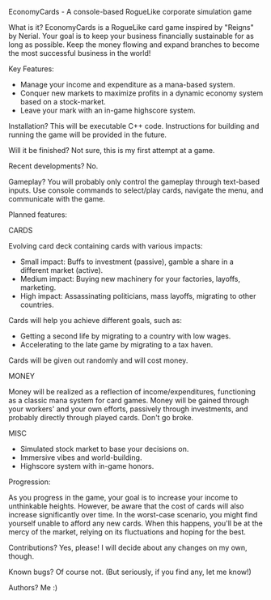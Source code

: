 EconomyCards - A console-based RogueLike corporate simulation game

What is it? EconomyCards is a RogueLike card game inspired by "Reigns" by Nerial. Your goal is to keep your business financially sustainable for as long as possible. Keep the money flowing and expand branches to become the most successful business in the world!

Key Features:

- Manage your income and expenditure as a mana-based system.
- Conquer new markets to maximize profits in a dynamic economy system based on a stock-market.
- Leave your mark with an in-game highscore system.

Installation? This will be executable C++ code. Instructions for building and running the game will be provided in the future.

Will it be finished? Not sure, this is my first attempt at a game.

Recent developments? No.

Gameplay? You will probably only control the gameplay through text-based inputs. Use console commands to select/play cards, navigate the menu, and communicate with the game.

Planned features:

CARDS

Evolving card deck containing cards with various impacts:
- Small impact: Buffs to investment (passive), gamble a share in a different market (active).
- Medium impact: Buying new machinery for your factories, layoffs, marketing.
- High impact: Assassinating politicians, mass layoffs, migrating to other countries.

Cards will help you achieve different goals, such as:
- Getting a second life by migrating to a country with low wages.
- Accelerating to the late game by migrating to a tax haven.

Cards will be given out randomly and will cost money.

MONEY

Money will be realized as a reflection of income/expenditures, functioning as a classic mana system for card games. Money will be gained through your workers' and your own efforts, passively through investments, and probably directly through played cards. Don't go broke.

MISC

- Simulated stock market to base your decisions on.
- Immersive vibes and world-building.
- Highscore system with in-game honors.

Progression:

As you progress in the game, your goal is to increase your income to unthinkable heights. However, be aware that the cost of cards will also increase significantly over time. In the worst-case scenario, you might find yourself unable to afford any new cards. When this happens, you'll be at the mercy of the market, relying on its fluctuations and hoping for the best.

Contributions? Yes, please! I will decide about any changes on my own, though.

Known bugs? Of course not. (But seriously, if you find any, let me know!)

Authors? Me :)
